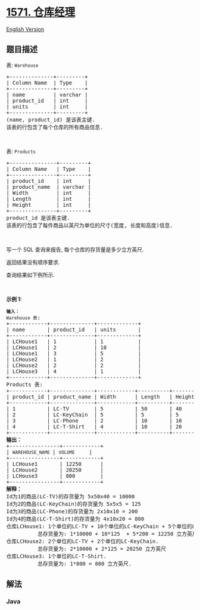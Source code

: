 # [1571. 仓库经理](https://leetcode.cn/problems/warehouse-manager)

[English Version](/solution/1500-1599/1571.Warehouse%20Manager/README_EN.md)

## 题目描述

<!-- 这里写题目描述 -->

<p>表:&nbsp;<code>Warehouse</code></p>

<pre>
+--------------+---------+
| Column Name  | Type    |
+--------------+---------+
| name         | varchar |
| product_id   | int     |
| units        | int     |
+--------------+---------+
(name, product_id) 是该表主键.
该表的行包含了每个仓库的所有商品信息.
</pre>

<p>&nbsp;</p>

<p>表: <code>Products</code></p>

<pre>
+---------------+---------+
| Column Name   | Type    |
+---------------+---------+
| product_id    | int     |
| product_name  | varchar |
| Width         | int     |
| Length        | int     |
| Height        | int     |
+---------------+---------+
product_id 是该表主键.
该表的行包含了每件商品以英尺为单位的尺寸(宽度, 长度和高度)信息.
</pre>

<p>&nbsp;</p>

<p>写一个 SQL&nbsp;查询来报告,&nbsp;每个仓库的存货量是多少立方英尺.</p>

<p>返回结果没有顺序要求.</p>

<p>查询结果如下例所示.</p>

<p>&nbsp;</p>

<p><strong>示例 1:</strong></p>

<pre>
<code><strong>输入：</strong>
Warehouse 表</code>:
+------------+--------------+-------------+
| name       | product_id   | units       |
+------------+--------------+-------------+
| LCHouse1   | 1            | 1           |
| LCHouse1   | 2            | 10          |
| LCHouse1   | 3            | 5           |
| LCHouse2   | 1            | 2           |
| LCHouse2   | 2            | 2           |
| LCHouse3   | 4            | 1           |
+------------+--------------+-------------+
Products 表:
+------------+--------------+------------+----------+-----------+
| product_id | product_name | Width      | Length   | Height    |
+------------+--------------+------------+----------+-----------+
| 1          | LC-TV        | 5          | 50       | 40        |
| 2          | LC-KeyChain  | 5          | 5        | 5         |
| 3          | LC-Phone     | 2          | 10       | 10        |
| 4          | LC-T-Shirt   | 4          | 10       | 20        |
+------------+--------------+------------+----------+-----------+
<strong>输出：</strong>
+----------------+------------+
| <code>WAREHOUSE_NAME </code>| <code>VOLUME   </code>  | 
+----------------+------------+
| LCHouse1       | 12250      | 
| LCHouse2       | 20250      |
| LCHouse3       | 800        |
+----------------+------------+
<strong>解释：</strong>
Id为1的商品(LC-TV)的存货量为 5x50x40 = 10000
Id为2的商品(LC-KeyChain)的存货量为 5x5x5 = 125 
Id为3的商品(LC-Phone)的存货量为 2x10x10 = 200
Id为4的商品(LC-T-Shirt)的存货量为 4x10x20 = 800
仓库LCHouse1: 1个单位的LC-TV + 10个单位的LC-KeyChain + 5个单位的LC-Phone.
&nbsp;         总存货量为: 1*10000 + 10*125  + 5*200 = 12250 立方英尺
仓库LCHouse2: 2个单位的LC-TV + 2个单位的LC-KeyChain.
&nbsp;         总存货量为: 2*10000 + 2*125 = 20250 立方英尺
仓库LCHouse3: 1个单位的LC-T-Shirt.
          总存货量为: 1*800 = 800 立方英尺.</pre>

## 解法

### **Java**

```java

```
